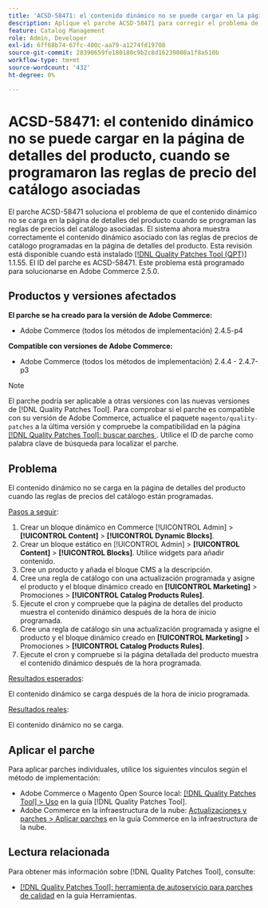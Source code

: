 ```yaml
---
title: 'ACSD-58471: el contenido dinámico no se puede cargar en la página de detalles del producto, cuando se programaron las reglas de precio del catálogo asociadas'
description: Aplique el parche ACSD-58471 para corregir el problema de Adobe Commerce en el que el contenido dinámico no se carga en la página de detalles del producto cuando se programan las reglas de precios del catálogo asociadas.
feature: Catalog Management
role: Admin, Developer
exl-id: 6ff68b74-67fc-400c-aa79-a1274fd19708
source-git-commit: 28390659fe180180c9b2c8d16239008a1f8a510b
workflow-type: tm+mt
source-wordcount: '432'
ht-degree: 0%

---
```


# ACSD-58471: el contenido dinámico no se puede cargar en la página de detalles del producto, cuando se programaron las reglas de precio del catálogo asociadas

El parche ACSD-58471 soluciona el problema de que el contenido dinámico no se carga en la página de detalles del producto cuando se programan las reglas de precios del catálogo asociadas. El sistema ahora muestra correctamente el contenido dinámico asociado con las reglas de precios de catálogo programadas en la página de detalles del producto. Esta revisión está disponible cuando está instalado [[!DNL Quality Patches Tool (QPT)]](/help/tools/quality-patches-tool/quality-patches-tool-to-self-serve-quality-patches.md) 1.1.55. El ID del parche es ACSD-58471. Este problema está programado para solucionarse en Adobe Commerce 2.5.0.

## Productos y versiones afectados

**El parche se ha creado para la versión de Adobe Commerce:**
* Adobe Commerce (todos los métodos de implementación) 2.4.5-p4

**Compatible con versiones de Adobe Commerce:**
* Adobe Commerce (todos los métodos de implementación) 2.4.4 - 2.4.7-p3

>[!NOTE]
>
>El parche podría ser aplicable a otras versiones con las nuevas versiones de [!DNL Quality Patches Tool]. Para comprobar si el parche es compatible con su versión de Adobe Commerce, actualice el paquete `magento/quality-patches` a la última versión y compruebe la compatibilidad en la página [[!DNL Quality Patches Tool]: buscar parches ](https://experienceleague.adobe.com/tools/commerce-quality-patches/index.html?lang=es). Utilice el ID de parche como palabra clave de búsqueda para localizar el parche.

## Problema

El contenido dinámico no se carga en la página de detalles del producto cuando las reglas de precios del catálogo están programadas.

<u>Pasos a seguir</u>:

1. Crear un bloque dinámico en Commerce [!UICONTROL Admin] > **[!UICONTROL Content]** > **[!UICONTROL Dynamic Blocks]**.
1. Crear un bloque estático en [!UICONTROL Admin] > **[!UICONTROL Content]** > **[!UICONTROL Blocks]**. Utilice widgets para añadir contenido.
1. Cree un producto y añada el bloque CMS a la descripción.
1. Cree una regla de catálogo con una actualización programada y asigne el producto y el bloque dinámico creado en **[!UICONTROL Marketing]** > Promociones > **[!UICONTROL Catalog Products Rules]**.
1. Ejecute el cron y compruebe que la página de detalles del producto muestra el contenido dinámico después de la hora de inicio programada.
1. Cree una regla de catálogo sin una actualización programada y asigne el producto y el bloque dinámico creado en **[!UICONTROL Marketing]** > Promociones > **[!UICONTROL Catalog Products Rules]**.
1. Ejecute el cron y compruebe si la página detallada del producto muestra el contenido dinámico después de la hora programada.


<u>Resultados esperados</u>:

El contenido dinámico se carga después de la hora de inicio programada.

<u>Resultados reales</u>:

El contenido dinámico no se carga.

## Aplicar el parche

Para aplicar parches individuales, utilice los siguientes vínculos según el método de implementación:

* Adobe Commerce o Magento Open Source local: [[!DNL Quality Patches Tool] > Uso](/help/tools/quality-patches-tool/usage.md) en la guía [!DNL Quality Patches Tool].
* Adobe Commerce en la infraestructura de la nube: [Actualizaciones y parches > Aplicar parches](https://experienceleague.adobe.com/docs/commerce-cloud-service/user-guide/develop/upgrade/apply-patches.html?lang=es) en la guía Commerce en la infraestructura de la nube.


## Lectura relacionada

Para obtener más información sobre [!DNL Quality Patches Tool], consulte:

* [[!DNL Quality Patches Tool]: herramienta de autoservicio para parches de calidad](/help/tools/quality-patches-tool/quality-patches-tool-to-self-serve-quality-patches.md) en la guía Herramientas.
